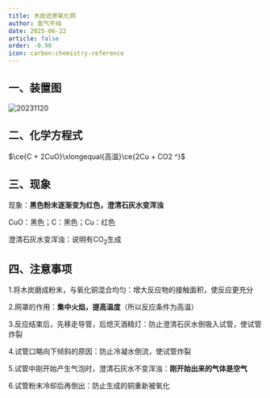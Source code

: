 ```yaml
---
title: 木炭还原氧化铜
author: 氢气不纯
date: 2025-06-22
article: false
order: -0.90
icon: carbon:chemistry-reference
---
```


## 一、装置图

![20231120](https://img.edaychem.cn//img/20231120.png)​

## 二、化学方程式	

$\ce{C + 2CuO}\xlongequal{高温}\ce{2Cu + CO2 ^}$

## 三、现象

现象：**黑色粉末逐渐变为红色，澄清石灰水变浑浊**

CuO：黑色；C：黑色；Cu：红色

澄清石灰水变浑浊：说明有CO<sub>2</sub>生成

## 四、注意事项	

1.将木炭磨成粉末，与氧化铜混合均匀：增大反应物的接触面积，使反应更充分

2.网罩的作用：**集中火焰，提高温度**（所以反应条件为高温）

3.反应结束后，先移走导管，后熄灭酒精灯：防止澄清石灰水倒吸入试管，使试管炸裂

4.试管口略向下倾斜的原因：防止冷凝水倒流，使试管炸裂

5.试管中刚开始产生气泡时，澄清石灰水不变浑浊：**刚开始出来的气体是空气**

6.试管粉末冷却后再倒出：防止生成的铜重新被氧化
